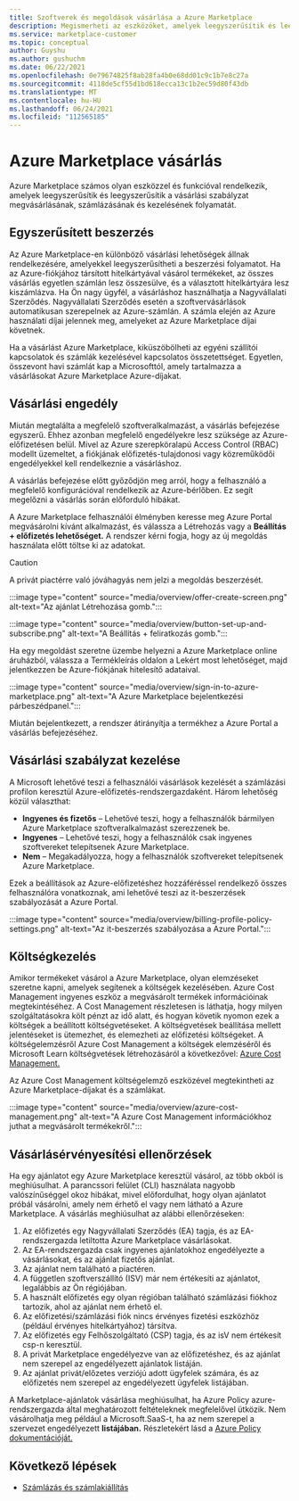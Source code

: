```yaml
---
title: Szoftverek és megoldások vásárlása a Azure Marketplace
description: Megismerheti az eszközöket, amelyek leegyszerűsítik és leegyszerűsítik a szoftvervásárlásokat és -Azure Marketplace.
ms.service: marketplace-customer
ms.topic: conceptual
author: Guyshu
ms.author: gushuchm
ms.date: 06/22/2021
ms.openlocfilehash: 0e79674825f8ab28fa4b0e68dd01c9c1b7e8c27a
ms.sourcegitcommit: 4118de5cf55d1bd618ecca13c1b2ec59d80f43db
ms.translationtype: MT
ms.contentlocale: hu-HU
ms.lasthandoff: 06/24/2021
ms.locfileid: "112565185"
---
```

# <a name="azure-marketplace-purchasing"></a>Azure Marketplace vásárlás

Azure Marketplace számos olyan eszközzel és funkcióval rendelkezik, amelyek leegyszerűsítik és leegyszerűsítik a vásárlási szabályzat megvásárlásának, számlázásának és kezelésének folyamatát.

## <a name="simplified-procurement"></a>Egyszerűsített beszerzés

Az Azure Marketplace-en különböző vásárlási lehetőségek állnak rendelkezésére, amelyekkel leegyszerűsítheti a beszerzési folyamatot. Ha az Azure-fiókjához társított hitelkártyával vásárol termékeket, az összes vásárlás egyetlen számlán lesz összesülve, és a választott hitelkártyára lesz kiszámlázva. Ha Ön nagy ügyfél, a vásárláshoz használhatja a Nagyvállalati Szerződés. Nagyvállalati Szerződés esetén a szoftvervásárlások automatikusan szerepelnek az Azure-számlán. A számla elején az Azure használati díjai jelennek meg, amelyeket az Azure Marketplace díjai követnek.

Ha a vásárlást Azure Marketplace, kiküszöbölheti az egyéni szállítói kapcsolatok és számlák kezelésével kapcsolatos összetettséget. Egyetlen, összevont havi számlát kap a Microsofttól, amely tartalmazza a vásárlásokat Azure Marketplace Azure-díjakat.

## <a name="permission-to-purchase"></a>Vásárlási engedély

Miután megtalálta a megfelelő szoftveralkalmazást, a vásárlás befejezése egyszerű. Ehhez azonban megfelelő engedélyekre lesz szüksége az Azure-előfizetésen belül. Mivel az Azure szerepköralapú Access Control (RBAC) modellt üzemeltet,  a fiókjának előfizetés-tulajdonosi vagy közreműködői engedélyekkel kell rendelkeznie a vásárláshoz. [](/azure/role-based-access-control/overview) 

A vásárlás befejezése előtt győződjön meg arról, hogy a felhasználó a megfelelő konfigurációval rendelkezik az Azure-bérlőben. Ez segít megelőzni a vásárlás során előforduló hibákat.

A Azure Marketplace felhasználói élményben keresse meg Azure Portal megvásárolni kívánt alkalmazást,  és válassza a Létrehozás vagy a **Beállítás + előfizetés lehetőséget.** A rendszer kérni fogja, hogy az új megoldás használata előtt töltse ki az adatokat.

> [!CAUTION]
> A privát piactérre való jóváhagyás nem jelzi a megoldás beszerzését.

:::image type="content" source="media/overview/offer-create-screen.png" alt-text="Az ajánlat Létrehozása gomb.":::

:::image type="content" source="media/overview/button-set-up-and-subscribe.png" alt-text="A Beállítás + feliratkozás gomb.":::

Ha egy megoldást szeretne üzembe helyezni a Azure Marketplace online  áruházból, válassza a Termékleírás oldalon a Lekért most lehetőséget, majd jelentkezzen be Azure-fiókjának hitelesítő adataival.

:::image type="content" source="media/overview/sign-in-to-azure-marketplace.png" alt-text="A Azure Marketplace bejelentkezési párbeszédpanel.":::

Miután bejelentkezett, a rendszer átirányítja a termékhez a Azure Portal a vásárlás befejezéséhez.

## <a name="purchase-policy-management"></a>Vásárlási szabályzat kezelése

A Microsoft lehetővé teszi a felhasználói vásárlások kezelését a számlázási profilon keresztül Azure-előfizetés-rendszergazdaként. Három lehetőség közül választhat:

- **Ingyenes és fizetős** – Lehetővé teszi, hogy a felhasználók bármilyen Azure Marketplace szoftveralkalmazást szerezzenek be.
- **Ingyenes** – Lehetővé teszi, hogy a felhasználók csak ingyenes szoftvereket telepítsenek Azure Marketplace.
- **Nem** – Megakadályozza, hogy a felhasználók szoftvereket telepítsenek Azure Marketplace.

Ezek a beállítások az Azure-előfizetéshez hozzáféréssel rendelkező összes felhasználóra vonatkoznak, ami lehetővé teszi az it-beszerzések szabályozását a Azure Portal.

:::image type="content" source="media/overview/billing-profile-policy-settings.png" alt-text="Az it-beszerzés szabályozása a Azure Portal.":::

## <a name="cost-management"></a>Költségkezelés

Amikor termékeket vásárol a Azure Marketplace, olyan elemzéseket szeretne kapni, amelyek segítenek a költségek kezelésében. Azure Cost Management ingyenes eszköz a megvásárolt termékek információinak megtekintéséhez. A Cost Management részletesen is láthatja, hogy milyen szolgáltatásokra költ pénzt az idő alatt, és hogyan követik nyomon ezek a költségek a beállított költségvetéseket. A költségvetések beállítása mellett jelentéseket is ütemezhet, és elemezheti az előfizetési költségeket. A költségelemzésről Azure Cost Management a költségek elemzéséről és Microsoft Learn költségvetések létrehozásáról a következővel: [Azure Cost Management.](/learn/modules/analyze-costs-create-budgets-azure-cost-management/)

Az Azure Cost Management költségelemző eszközével megtekintheti az Azure Marketplace-díjakat és a számlákat.

:::image type="content" source="media/overview/azure-cost-management.png" alt-text="A Azure Cost Management információkhoz juthat a megvásárolt termékekről.":::

## <a name="purchase-validation-checks"></a>Vásárlásérvényesítési ellenőrzések

Ha egy ajánlatot egy Azure Marketplace keresztül vásárol, az több okból is meghiúsulhat. A parancssori felület (CLI) használata nagyobb valószínűséggel okoz hibákat, mivel előfordulhat, hogy olyan ajánlatot próbál vásárolni, amely nem érhető el vagy nem látható a Azure Marketplace. A vásárlás meghiúsulhat az alábbi ellenőrzéseken:

1. Az előfizetés egy Nagyvállalati Szerződés (EA) tagja, és az EA-rendszergazda letiltotta Azure Marketplace vásárlásokat.
1. Az EA-rendszergazda csak ingyenes ajánlatokhoz engedélyezte a vásárlásokat, és az ajánlat fizetős ajánlat.
1. Az ajánlat nem található a piactéren.
1. A független szoftverszállító (ISV) már nem értékesíti az ajánlatot, legalábbis az Ön régiójában.
1. A használt előfizetés egy olyan régióban található számlázási fiókhoz tartozik, ahol az ajánlat nem érhető el.
1. Az előfizetési/számlázási fiók nincs érvényes fizetési eszközhöz (például érvényes hitelkártyához) társítva.
1. Az előfizetés egy Felhőszolgáltató (CSP) tagja, és az isV nem értékesít csp-n keresztül.
1. A privát Marketplace engedélyezve van az előfizetéshez, és az ajánlat nem szerepel az engedélyezett ajánlatok listáján.
1. Az ajánlat privát/előzetes verziójú adott ügyfelek számára, és az előfizetés nem szerepel az engedélyezett ügyfelek listájában.

A Marketplace-ajánlatok vásárlása meghiúsulhat, ha Azure Policy azure-rendszergazda által meghatározott feltételeknek megfelelővel ütközik. Nem vásárolhatja meg például a Microsoft.SaaS-t, ha az nem szerepel a szervezet engedélyezett **listájában.** Részletekért lásd a [Azure Policy dokumentációját.](/azure/governance/policy/)

## <a name="next-steps"></a>Következő lépések

- [Számlázás és számlakiállítás](billing-invoicing.md)
